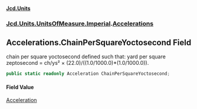 #### [Jcd.Units](index.md 'index')

### [Jcd.Units.UnitsOfMeasure.Imperial](Jcd.Units.UnitsOfMeasure.Imperial.md 'Jcd.Units.UnitsOfMeasure.Imperial').[Accelerations](Accelerations.md 'Jcd.Units.UnitsOfMeasure.Imperial.Accelerations')

## Accelerations.ChainPerSquareYoctosecond Field

chain per square yoctosecond defined such that: yard per square zeptosecond = ch/ys² ×
(22.0)/((1.0/1000.0)*(1.0/1000.0)).

```csharp
public static readonly Acceleration ChainPerSquareYoctosecond;
```

#### Field Value

[Acceleration](Acceleration.md 'Jcd.Units.UnitTypes.Acceleration')